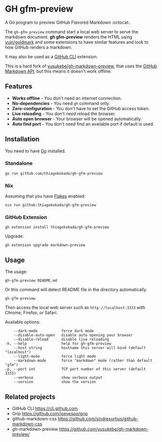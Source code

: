 # GH gfm-preview

A Go program to preview GitHub Flavored Markdown :octocat:.

The `gh-gfm-preview` command start a local web server to serve the markdown
document. **gh gfm-preview** renders the HTML using
[yuin/goldmark](https://github.com/yuin/goldmark) and some extensions to have
similar features and look to how GitHub renders a markdown.

It may also be used as a [GitHub CLI](https://cli.github.com) extension.

This is a hard fork of
[yusukebe/gh-markdown-preview](https://github.com/yusukebe/gh-markdown-preview/),
that uses the [GitHub Markdown API](https://docs.github.com/en/rest/markdown),
but this means it doesn't work offline.

## Features

- **Works offline** - You don't need an internet connection.
- **No-dependencies** - You need `gh` command only.
- **Zero-configuration** - You don't have to set the GitHub access token.
- **Live reloading** - You don't need reload the browser.
- **Auto open browser** - Your browser will be opened automatically.
- **Auto find port** - You don't need find an available port if default is used.

## Installation

You need to have [Go](https://go.dev/) installed.

### Standalone

```
go run github.com/thiagokokada/gh-gfm-preview
```

### Nix

Assuming that you have [Flakes](https://wiki.nixos.org/wiki/Flakes) enabled:

```
nix run github:thiagokokada/gh-gfm-preview
```

### GitHub Extension

```
gh extension install thiagokokada/gh-gfm-preview
```

Upgrade:

```
gh extension upgrade markdown-preview
```

## Usage

The usage:

```
gh-gfm-preview README.md
```

Or this command will detect README file in the directory automatically.

```
gh-gfm-preview
```

Then access the local web server such as `http://localhost:3333` with Chrome,
Firefox, or Safari.

Available options:

```text
    --dark-mode           force dark mode
    --disable-auto-open   disable auto opening your browser
    --disable-reload      disable live reloading
-h, --help                help for gh-gfm-preview
    --host string         hostname this server will bind (default "localhost")
    --light-mode          force light mode
    --markdown-mode       force "markdown" mode (rather than default "gfm")
-p, --port int            TCP port number of this server (default 3333)
    --verbose             show verbose output
    --version             show the version
```

## Related projects

- GitHub CLI <https://cli.github.com>
- Grip <https://github.com/joeyespo/grip>
- github-markdown-css <https://github.com/sindresorhus/github-markdown-css>
- gh-markdown-preview <https://github.com/yusukebe/gh-markdown-preview/>
